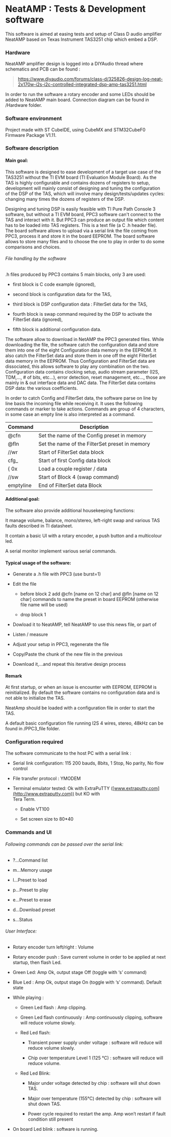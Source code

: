 NeatAMP : Tests & Development software
======================================

This software is aimed at easing tests and setup of Class D audio amplifier
NeatAMP based on Texas Instrument TAS3251 chip which embed a DSP.

### Hardware

NeatAMP amplifier design is logged into a DIYAudio thread where schematics and
PCB can be found :

>   <https://www.diyaudio.com/forums/class-d/325826-design-log-neat-2x170w-i2s-i2c-controlled-integrated-dsp-amp-tas3251.html>

In order to run the software a rotary encoder and some LEDs should be added to
NeatAMP main board. Connection diagram can be found in /Hardware folder.

### Software environment

Project made with ST CubeIDE, using CubeMX and STM32CubeF0 Firmware Package
V1.11.

### Software description

#### Main goal:

This software is designed to ease development of a target use case of the
TAS3251 without the TI EVM board (TI Evaluation Module Board). As the TAS is
highly configurable and contains dozens of registers to setup, development will
mainly consist of designing and tuning the configuration of the DSP of the TAS,
which will involve many design/tests/updates cycles: changing many times the
dozens of registers of the DSP.

Designing and tuning DSP is easily feasible with TI Pure Path Console 3
software, but without a TI EVM board, PPC3 software can't connect to the TAS and
interact with it. But PPC3 can produce an output file which content has to be
loaded into TAS registers. This is a text file (a C .h header file). The board
software allows to upload via a serial link the file coming from PPC3, process
it and store it in the board EEPROM. The board software allows to store many
files and to choose the one to play in order to do some comparisons and choices.

###### File handling by the software

.h files produced by PPC3 contains 5 main blocks, only 3 are used:

-   first block is C code example (ignored),

-   second block is configuration data for the TAS,

-   third block is DSP configuration data : FilterSet data for the TAS,

-   fourth block is swap command required by the DSP to activate the FilterSet
    data (ignored),

-   fifth block is additional configuration data.

The software allow to download in NetAMP the PPC3 generated files. While
downloading the file, the software catch the configuration data and store them
into one of the eight Configuration data memory in the EEPROM. It also catch the
FilterSet data and store them in one off the eight FilterSet data memory in the
EEPROM. Thus Configuration and FilterSet data are dissociated, this allows
software to play any combination on the two. Configuration data contains
clocking setup, audio stream parameter (I2S, TDM,…, \# of bits, etc…), error
detection, reset management, etc..., those are mainly in & out interface data
and DAC data. The FilterSet data contains DSP data: the various coefficients.

In order to catch Config and FilterSet data, the software parse on line by line
basis the incoming file while receiving it. It uses the following commands or
marker to take actions. Commands are group of 4 characters, in some case an
empty line is also interpreted as a command.

| Command   | Description                                    |
|-----------|------------------------------------------------|
| \@cfn     | Set the name of the Config preset in memory    |
| \@fln     | Set the name of the FilterSet preset in memory |
| //wr      | Start of FilterSet data block                  |
| cfg\_     | Start of first Config data block               |
| { 0x      | Load a couple register / data                  |
| //sw      | Start of Block 4 (swap command)                |
| emptyline | End of FilterSet data Block                    |

#### Additional goal:

The software also provide additional housekeeping functions:

It manage volume, balance, mono/stereo, left-right swap and various TAS faults
described in TI datasheet.

It contain a basic UI with a rotary encoder, a push button and a multicolour
led.

A serial monitor implement various serial commands.

#### Typical usage of the software:

-   Generate a .h file with PPC3 (use burst=1)

-   Edit the file

    -   before block 2 add \@cfn [name on 12 char] and \@fln [name on 12 char]
        commands to name the preset in board EEPROM (otherwise file name will be
        used)

    -   drop block 1

-   Dowload it to NeatAMP, tell NeatAMP to use this news file, or part of

-   Listen / measure

-   Adjust your setup in PPC3, regenerate the file

-   Copy/Paste the chunk of the new file in the previous

-   Download it,…and repeat this iterative design process

#### Remark

At first startup, or when an issue is encounter with EEPROM, EEPROM is
reinitialized. By default the software contains no configuration data and is not
able to initialize the TAS.

NeatAmp should be loaded with a configuration file in order to start the TAS.

A default basic configuration file running I2S 4 wires, stereo, 48kHz can be
found in /PPC3_file folder.

### Configuration required

The software communicate to the host PC with a serial link :

-   Serial link configuration: 115 200 bauds, 8bits, 1 Stop, No parity, No flow
    control

-   File transfer protocol : YMODEM

-   Terminal emulator tested: Ok with ExtraPuTTY
    ([www.extraputty.com](http://www.extraputty.com)) but KO with  
    Tera Term.

    -   Enable VT100

    -   Set screen size to 80\*40

### Commands and UI

###### Following commands can be passed over the serial link:

-   ?...Command list

-   m...Memory usage

-   l...Preset to load

-   p...Preset to play

-   e...Preset to erase

-   d...Download preset

-   s...Status

###### User Interface:

-   Rotary encoder turn left/right : Volume

-   Rotary encoder push : Save current volume in order to be applied at next
    startup, then flash Led.

-   Green Led: Amp Ok, output stage Off (toggle with ‘s’ command)

-   Blue Led : Amp Ok, output stage On (toggle with ‘s’ command). Default state

-   While playing :

    -   Green Led flash : Amp clipping.

    -   Green Led flash continuously : Amp continuously clipping, software will
        reduce volume slowly.

    -   Red Led flash:

        -   Transient power supply under voltage : software will reduce will
            reduce volume slowly.

        -   Chip over temperature Level 1 (125 °C) : software will reduce will
            reduce volume.

    -   Red Led Blink:

        -   Major under voltage detected by chip : software will shut down TAS.

        -   Major over temperature (155°C) detected by chip : software will shut
            down TAS.

        -   Power cycle required to restart the amp. Amp won’t restart if fault
            condition still present

-   On board Led blink : software is running.
